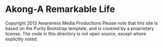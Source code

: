 Akong-A Remarkable Life
======
Copyright 2013 Awareness Media Productions
Please note that this site is based on the Purity Bootstrap template, and is covered by a proprietary license.
The code in this directory is not open source, except where explicitly noted.